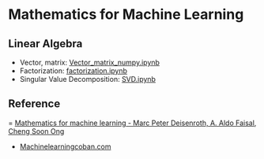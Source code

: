 # Mathematics for Machine Learning

## Linear Algebra
- Vector, matrix: [Vector_matrix_numpy.ipynb](https://colab.research.google.com/drive/1MLUP4Ye2ptRDHtHnl7MtE0rxLqNHO5tS)
- Factorization: [factorization.ipynb](https://colab.research.google.com/drive/152AAbV8DZ2AEcJEi_xaE1SkMzVlg21Xz)
- Singular Value Decomposition: [SVD.ipynb](https://colab.research.google.com/drive/1zG7_Rxv68-8g_oxys6hNPZvWIbjeIifm)

## Reference
= [Mathematics for machine learning - Marc Peter Deisenroth, A. Aldo Faisal, Cheng Soon Ong](https://mml-book.github.io/book/mml-book.pdf?fbclid=IwAR0NGmp2RFIeXWv0glV4NdkMhdGodfB8zXiiFuCCPGa6zr-Y9HpKwU0HeRE)
- [Machinelearningcoban.com](https://machinelearningcoban.com/)
